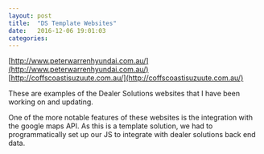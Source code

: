 ```yaml
---
layout: post
title:  "DS Template Websites"
date:   2016-12-06 19:01:03
categories: 
---
```


[http://www.peterwarrenhyundai.com.au/](http://www.peterwarrenhyundai.com.au/)
[http://coffscoastisuzuute.com.au/](http://coffscoastisuzuute.com.au/)

These are examples of the Dealer Solutions websites that I have been working on and updating.

One of the more notable features of these websites is the integration with the google maps API. As this is a template solution, we had to programmatically set up our JS to integrate with dealer solutions back end data.

